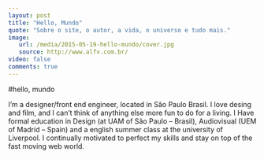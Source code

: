 ```yaml
---
layout: post
title: "Hello, Mundo"
quote: "Sobre o site, o autor, a vida, o universo e tudo mais."
image:
   url: /media/2015-05-19-hello-mundo/cover.jpg
   source: http://www.alfv.com.br/
video: false
comments: true
---
```


#hello, mundo

I’m a designer/front end engineer, located in São Paulo Brasil. I love desing and film, and I can’t think of anything else more fun to do for a living. I Have formal education in Design (at UAM of São Paulo – Brasil), Audiovisual (UEM of Madrid – Spain) and a english summer class at the university of Liverpool. I continually motivated to perfect my skills and stay on top of the fast moving web world.